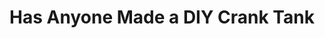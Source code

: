 ---
layout: community
category: community
title: "Has Anyone Made a DIY Crank Tank"
description: "CrankTank is a solid water bottle made to fit the bicycle frame.  Imho bladder is way better option. the tube and quick connect suggests that there is a bladder inside... What are you trying to say? i have a cranktank with no separate bladder."
isTopLevel: false
isSingleLevel: false
isArticle: false
datePublished: 2022-06-17 14:36:00 +0300
dateModified: 2022-06-17 14:36:00 +0300
published: false
---